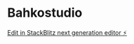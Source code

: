 # Bahkostudio

[Edit in StackBlitz next generation editor ⚡️](https://stackblitz.com/~/github.com/DonkeykongM/Bahkostudio)